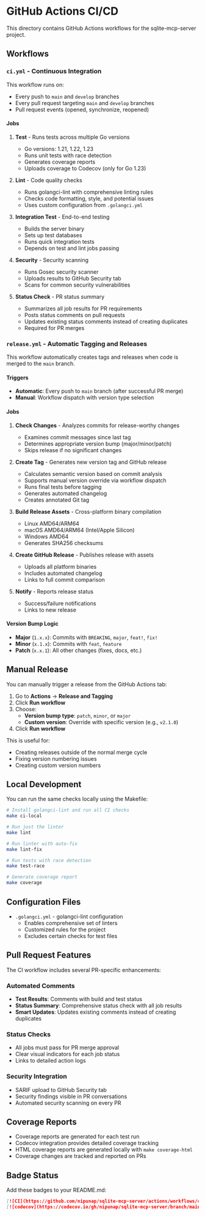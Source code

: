 # GitHub Actions CI/CD

This directory contains GitHub Actions workflows for the sqlite-mcp-server project.

## Workflows

### `ci.yml` - Continuous Integration

This workflow runs on:
- Every push to `main` and `develop` branches
- Every pull request targeting `main` and `develop` branches
- Pull request events (opened, synchronize, reopened)

#### Jobs

1. **Test** - Runs tests across multiple Go versions
   - Go versions: 1.21, 1.22, 1.23
   - Runs unit tests with race detection
   - Generates coverage reports
   - Uploads coverage to Codecov (only for Go 1.23)

2. **Lint** - Code quality checks
   - Runs golangci-lint with comprehensive linting rules
   - Checks code formatting, style, and potential issues
   - Uses custom configuration from `.golangci.yml`

3. **Integration Test** - End-to-end testing
   - Builds the server binary
   - Sets up test databases
   - Runs quick integration tests
   - Depends on test and lint jobs passing

4. **Security** - Security scanning
   - Runs Gosec security scanner
   - Uploads results to GitHub Security tab
   - Scans for common security vulnerabilities

5. **Status Check** - PR status summary
   - Summarizes all job results for PR requirements
   - Posts status comments on pull requests
   - Updates existing status comments instead of creating duplicates
   - Required for PR merges

### `release.yml` - Automatic Tagging and Releases

This workflow automatically creates tags and releases when code is merged to the `main` branch.

#### Triggers
- **Automatic**: Every push to `main` branch (after successful PR merge)
- **Manual**: Workflow dispatch with version type selection

#### Jobs

1. **Check Changes** - Analyzes commits for release-worthy changes
   - Examines commit messages since last tag
   - Determines appropriate version bump (major/minor/patch)
   - Skips release if no significant changes

2. **Create Tag** - Generates new version tag and GitHub release
   - Calculates semantic version based on commit analysis
   - Supports manual version override via workflow dispatch
   - Runs final tests before tagging
   - Generates automated changelog
   - Creates annotated Git tag

3. **Build Release Assets** - Cross-platform binary compilation
   - Linux AMD64/ARM64
   - macOS AMD64/ARM64 (Intel/Apple Silicon)
   - Windows AMD64
   - Generates SHA256 checksums

4. **Create GitHub Release** - Publishes release with assets
   - Uploads all platform binaries
   - Includes automated changelog
   - Links to full commit comparison

5. **Notify** - Reports release status
   - Success/failure notifications
   - Links to new release

#### Version Bump Logic
- **Major** (`1.x.x`): Commits with `BREAKING`, `major`, `feat!`, `fix!`
- **Minor** (`x.1.x`): Commits with `feat`, `feature`
- **Patch** (`x.x.1`): All other changes (fixes, docs, etc.)

## Manual Release

You can manually trigger a release from the GitHub Actions tab:

1. Go to **Actions** → **Release and Tagging**
2. Click **Run workflow**
3. Choose:
   - **Version bump type**: `patch`, `minor`, or `major`
   - **Custom version**: Override with specific version (e.g., `v2.1.0`)
4. Click **Run workflow**

This is useful for:
- Creating releases outside of the normal merge cycle
- Fixing version numbering issues
- Creating custom version numbers

## Local Development

You can run the same checks locally using the Makefile:

```bash
# Install golangci-lint and run all CI checks
make ci-local

# Run just the linter
make lint

# Run linter with auto-fix
make lint-fix

# Run tests with race detection
make test-race

# Generate coverage report
make coverage
```

## Configuration Files

- `.golangci.yml` - golangci-lint configuration
  - Enables comprehensive set of linters
  - Customized rules for the project
  - Excludes certain checks for test files

## Pull Request Features

The CI workflow includes several PR-specific enhancements:

### Automated Comments
- **Test Results**: Comments with build and test status
- **Status Summary**: Comprehensive status check with all job results
- **Smart Updates**: Updates existing comments instead of creating duplicates

### Status Checks
- All jobs must pass for PR merge approval
- Clear visual indicators for each job status
- Links to detailed action logs

### Security Integration
- SARIF upload to GitHub Security tab
- Security findings visible in PR conversations
- Automated security scanning on every PR

## Coverage Reports

- Coverage reports are generated for each test run
- Codecov integration provides detailed coverage tracking
- HTML coverage reports are generated locally with `make coverage-html`
- Coverage changes are tracked and reported on PRs

## Badge Status

Add these badges to your README.md:

```markdown
[![CI](https://github.com/nipunap/sqlite-mcp-server/actions/workflows/ci.yml/badge.svg)](https://github.com/nipunap/sqlite-mcp-server/actions/workflows/ci.yml)
[![codecov](https://codecov.io/gh/nipunap/sqlite-mcp-server/branch/main/graph/badge.svg)](https://codecov.io/gh/nipunap/sqlite-mcp-server)
```
